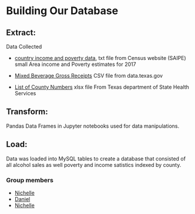 

# Building Our Database


## Extract:


Data Collected

- [country income and poverty data](https://www.census.gov/data/datasets/2017/demo/saipe/2017-state-and-county.html), txt file from Census website (SAIPE) small Area income and Poverty estimates for 2017

- [Mixed Beverage Gross Receipts](https://data.texas.gov/Government-and-Taxes/Mixed-Beverage-Gross-Receipts/naix-2893) CSV file from data.texas.gov
- [List of County Numbers](https://dshs.texas.gov/chs/info/info_txco.shtm)
xlsx file From Texas department of State Health Services


## Transform: 

Pandas Data Frames in Jupyter notebooks used for data manipulations.

## Load: 

Data  was loaded into MySQL tables to create a database that consisted of  all alcohol sales as well poverty and income satistics indexed by county. 

### Group members
 

 - [Nichelle](https://github.com/NichelleR)
 - [Daniel](https://github.com/Daniel-Lomeland)
 - [Nichelle](https://github.com/NichelleR)

